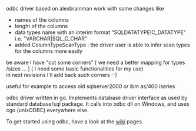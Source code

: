 
odbc driver based on  alexbrainman work with some changes like


- names of the columns
- lenght of the columns
- data types name with an interim format "SQLDATATYPE!C_DATATYPE" i.e. "VARCHAR|SQL_C_CHAR"
- added ColumnTypeScanType : the driver user  is able to infer scan types for the columns more easily

be aware I have "cut some corners"  [ we need a better mapping for types /sizes ... ]  ( I need some basic functionalities for my use)  
in next revisions I'll add back such corners :-)


useful for example to access old sqlserver2000 or ibm as/400 iseries

odbc driver written in go. Implements database driver interface as used by standard database/sql package. It calls into odbc dll on Windows, and uses cgo (unixODBC) everywhere else.

To get started using odbc, have a look at the [wiki](../../wiki) pages.
